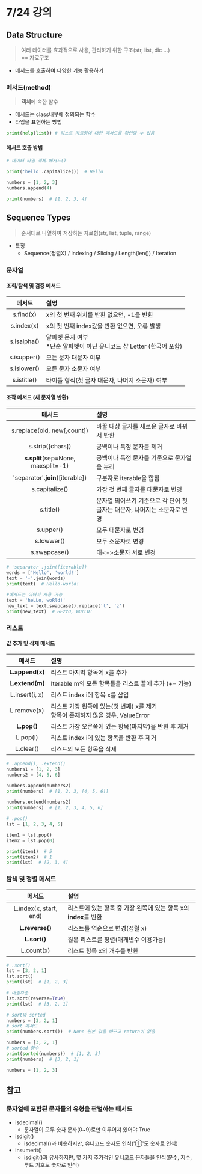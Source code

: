 # 7/24 강의
## Data Structure
> 여러 데이터를 효과적으로 사용, 관리하기 위한 구조(str, list, dic ...)  
> == 자료구조
- 메서드를 호출하여 다양한 기능 활용하기

### 메서드(method)
> **객체**에 속한 함수
- 메서드는 class내부에 정의되는 함수
- 타입을 표현하는 방법
```python
print(help(list)) # 리스트 자료형에 대한 메서드를 확인할 수 있음
```
#### 메서드 호출 방법
```python
# 데이터 타입 객체.메서드()

print('hello'.capitalize())  # Hello

numbers = [1, 2, 3]
numbers.append(4)

print(numbers)  # [1, 2, 3, 4]
```

## Sequence Types
> 순서대로 나열하여 저장하는 자료형(str, list, tuple, range)
- 특징
    - Sequence(정렬X) / Indexing / Slicing / Length(len()) / Iteration

### 문자열
#### 조회/탐색 및 검증 메서드
|메서드|설명|
|:--:|:--|
|s.find(x)|x의 첫 번째 위치를 반환 없으면, -1을 반환|
|s.index(x)|x의 첫 번째 index값을 반환 없으면, 오류 발생|
|s.isalpha()|알파벳 문자 여부 <br>*단순 알파벳이 아닌 유니코드 상 Letter (한국어 포함)|
|s.isupper()|모든 문자 대문자 여부|
|s.islower()|모든 문자 소문자 여부|
|s.istitle()|타이틀 형식(첫 글자 대문자, 나머지 소문자) 여부|

#### 조작 메서드 (새 문자열 반환)
|메서드|설명|
|:--:|:--|
|s.replace(old, new[,count])|바꿀 대상 글자를 새로운 글자로 바꿔서 반환|
|s.strip([chars])|공백이나 특정 문자를 제거|
|**s.split**(sep=None, maxsplit=-1)|공백이나 특정 문자를 기준으로 문자열을 분리|
|'separator'.**join**([iterable])|구분자로 iterable을 합침|
|s.capitalize()|가장 첫 번째 글자를 대문자로 변경|
|s.title()|문자열 띄어쓰기 기준으로 각 단어 첫 글자는 대문자, 나머지는 소문자로 변경|
|s.upper()|모두 대문자로 변경|
|s.lowwer()|모두 소문자로 변경|
|s.swapcase()|대<->소문자 서로 변경|
```python
# 'separator'.join([iterable])
words = ['Hello', 'world!']
text = '-'.join(words)
print(text)  # Hello-world!

#메서드는 이어서 사용 가능
text = 'heLLo, woRld!'
new_text = text.swapcase().replace('l', 'z')
print(new_text)  # HEzzO, WOrLD!
```

### 리스트
#### 값 추가 및 삭제 메서드
|메서드|설명|
|:--:|:--|
|**L.append(x)**|리스트 마지막 항목에 x를 추가|
|**L.extend(m)**|Iterable m의 모든 항목들을 리스트 끝에 추가 (+= 기능)|
|L.insert(i, x)|리스트 index i에 항목 x를 삽입|
|L.remove(x)|리스트 가장 왼쪽에 있는(첫 번째) x를 제거<br>항목이 존재하지 않을 경우, ValueError|
|**L.pop()**|리스트 가장 오른쪽에 있는 항목(마지막)을 반환 후 제거|
|L.pop(i)|리스트 index i에 있는 항목을 반환 후 제거|
|L.clear()|리스트의 모든 항목을 삭제|
```python
# .append(), .extend()
numbers1 = [1, 2, 3]
numbers2 = [4, 5, 6]

numbers.append(numbers2)
print(numbers)  # [1, 2, 3, [4, 5, 6]]

numbers.extend(numbers2)
print(numbers)  # [1, 2, 3, 4, 5, 6]

# .pop()
lst = [1, 2, 3, 4, 5]

item1 = lst.pop()
item2 = lst.pop(0)

print(item1)  # 5
print(item2)  # 1
print(lst)  # [2, 3, 4]
```

### 탐색 및 정렬 메서드
|메서드|설명|
|:--:|:--|
|L.index(x, start, end)|리스트에 있는 항목 중 가장 왼쪽에 있는 항목 x의 **index**를 반환|
|**L.reverse()**|리스트를 역순으로 변경(정렬 x)|
|**L.sort()**|원본 리스트를 정렬(매개변수 이용가능)|
|L.count(x)|리스트 항목 x의 개수를 반환|
```python
# .sort()
lst = [3, 2, 1]
lst.sort()
print(lst)  # [1, 2, 3]

# 내림차순
lst.sort(reverse=True)
print(lst)  # [3, 2, 1]
```
```python
# sort와 sorted
numbers = [3, 2, 1]
# sort 메서드
print(numbers.sort())  # None 원본 값을 바꾸고 return이 없음

numbers = [3, 2, 1]
# sorted 함수
print(sorted(numbers))  # [1, 2, 3]
print(numbers)  # [3, 2, 1]
```
```python
numbers = [1, 2, 3]

```
## 참고
### 문자열에 포함된 문자들의 유형을 판별하는 메서드
- isdecimal()
    - 문자열이 모두 숫자 문자(0~9)로만 이루어져 있어야 True
- isdigit()
    - isdecimal()과 비슷하지만, 유니코드 숫자도 인식('①'도 숫자로 인식)
- insumerit()
    - isdigit()과 유사하지만, 몇 가지 추가적인 유니코드 문자들을 인식(분수, 지수, 루트 기호도 숫자로 인식)
